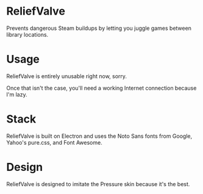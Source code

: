 # ReliefValve
Prevents dangerous Steam buildups by letting you juggle games
between library locations.

# Usage
ReliefValve is entirely unusable right now, sorry.

Once that isn't the case, you'll need a working Internet connection because
I'm lazy.

# Stack
ReliefValve is built on Electron and uses the Noto Sans fonts from Google,
Yahoo's pure.css, and Font Awesome.

# Design
ReliefValve is designed to imitate the Pressure skin because it's the best.
